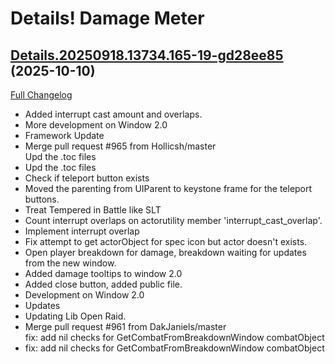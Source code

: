 # Details! Damage Meter

## [Details.20250918.13734.165-19-gd28ee85](https://github.com/Tercioo/Details-Damage-Meter/tree/d28ee85fd0e882fffbe67391864b664631b9dbb6) (2025-10-10)
[Full Changelog](https://github.com/Tercioo/Details-Damage-Meter/compare/Details.20250918.13734.165...d28ee85fd0e882fffbe67391864b664631b9dbb6) 

- Added interrupt cast amount and overlaps.  
- More development on Window 2.0  
- Framework Update  
- Merge pull request #965 from Hollicsh/master  
    Upd the .toc files  
- Upd the .toc files  
- Check if teleport button exists  
- Moved the parenting from UIParent to keystone frame for the teleport buttons.  
- Treat Tempered in Battle like SLT  
- Count interrupt overlaps on actorutility member 'interrupt\_cast\_overlap'.  
- Implement interrupt overlap  
- Fix attempt to get actorObject for spec icon but actor doesn't exists.  
- Open player breakdown for damage, breakdown waiting for updates from the new window.  
- Added damage tooltips to window 2.0  
- Added close button, added public file.  
- Development on Window 2.0  
- Updates  
- Updating Lib Open Raid.  
- Merge pull request #961 from DakJaniels/master  
    fix: add nil checks for GetCombatFromBreakdownWindow combatObject  
- fix: add nil checks for GetCombatFromBreakdownWindow combatObject  
